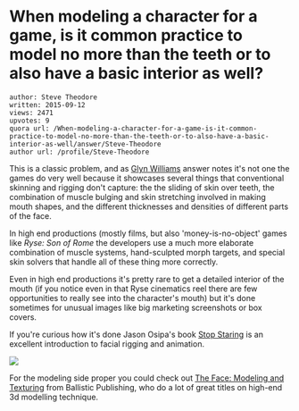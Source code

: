# When modeling a character for a game, is it common practice to model no more than the teeth or to also have a basic interior as well?

	author: Steve Theodore
	written: 2015-09-12
	views: 2471
	upvotes: 9
	quora url: /When-modeling-a-character-for-a-game-is-it-common-practice-to-model-no-more-than-the-teeth-or-to-also-have-a-basic-interior-as-well/answer/Steve-Theodore
	author url: /profile/Steve-Theodore


This is a classic problem, and as [Glyn Williams](https://www.quora.com/profile/Glyn-Williams) answer notes it's not one the games do very well because it showcases several things that conventional skinning and rigging don't capture: the the sliding of skin over teeth, the combination of muscle bulging and skin stretching involved in making mouth shapes, and the different thicknesses and densities of different parts of the face. 

 In high end productions (mostly films, but also 'money-is-no-object' games like _Ryse: Son of Rome_  the developers use a much more elaborate combination of muscle systems, hand-sculpted morph targets, and special skin solvers that handle all of these thing more correctly. 






Even in high end productions it's pretty rare to get a detailed interior of the mouth (if you notice even in that Ryse cinematics reel there are few opportunities to really see into the character's mouth) but it's done sometimes for unusual images like big marketing screenshots or box covers.

If you're curious how it's done Jason Osipa's book [Stop Staring](http://amzn.to/1iFApdt) is an excellent introduction to facial rigging and animation.



![](https://qph.fs.quoracdn.net/main-qimg-b62c2ab00bfc5f46eda0a468261b4136-c)


For the modeling side proper you could check out [The Face: Modeling and Texturing](http://amzn.to/1imop0B) from Ballistic Publishing, who do a lot of great titles on high-end 3d modelling technique.

